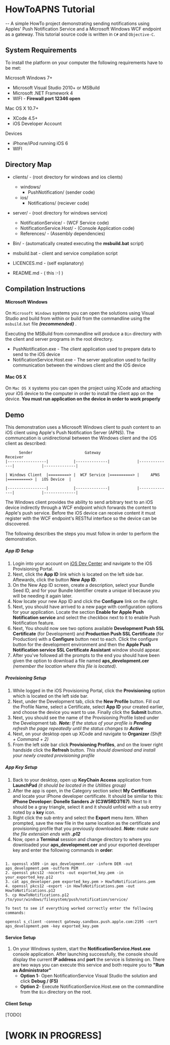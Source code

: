 # HowToAPNS Tutorial
--
A simple HowTo project demonstrating sending notifications using Apples' Push Notification Service and a Microsoft Windows WCF endpoint as a gateway. This tutorial source code is written in `C#` and `Objective-C`.


## System Requirements

To install the platform on your computer the following requirements have to be met:

Microsoft Windows 7+

* Microsoft Visual Studio 2010+ or MSBuild
* Microsoft .NET Framework 4
* WIFI - __Firewall port 12346 open__

Mac OS X 10.7+

* XCode 4.5+
* iOS Developer Account

Devices

* iPhone/iPod running iOS 6
* WIFI 


## Directory Map

* clients/ - (root directory for windows and ios clients)
	
	* windows/ 
		* PushNotification/ (sender code)
	* ios/
		* Notifications/ (reciever code)		
* server/ - (root directory for windows service) 
	
	* NotificationService/ - (WCF Service code)
	* NotificationService.Host/ - (Console Application code)
	* References/ - (Assembly dependencies)
* Bin/ - (automatically created executing the **msbuild.bat** script)
* msbuild.bat - client and service compilation script
* LICENCES.md - (self explanatory)
* README.md - ( this :-) )


## Compilation Instructions


#### Microsoft Windows

On `Microsoft Windows` systems you can open the solutions using Visual Studio and build from within or build from the commandline using the `msbuild.bat` file **_(recommended)_** .



Executing the MSBuild from commandline will produce a `Bin` directory with the client and server programs in the root directory.

* PushNotification.exe - The client application used to prepare data to send to the iOS device
* NotificationService.Host.exe - The server application used to facility communication between the windows client and the iOS device

#### Mac OS X

On `Mac OS X` systems you can open the project using XCode and attaching your iOS device to the computer in order to install the client app on the device. __You must run application on the device in order to work properly__


## Demo

This demonstration uses a Microsoft Windows client to push content to an iOS client using Apple's Push Notification Server (APNS). The communcation is unidirectional between the Windows client and the iOS client as described:


		  Sender			 		   Gateway            								     Receiver
	|-----------------|           |--------------|            |--------------|            |--------------|
											
	| Windows Client  |=========> |  WCF Service |==========> |     APNS     |==========> |  iOS Device  | 
	
	|-----------------|			  |--------------|            |--------------|			  |--------------|


The Windows client provides the ability to send arbitrary text to an iOS device indirectly through a WCF endpoint which forwards the content to Apple's push service. Before the iOS device can receive content it must register with the WCF endpoint's RESTful interface so the device can be discovered. 

The following describes the steps you must follow in order to perform the demonstration. 

##### App ID Setup

1. Login into your account on [iOS Dev Center](https://developer.apple.com/) and navigate to the iOS Provisioning Portal.
2. Next, click the **App ID** link which is located on the left side bar. Aftewards, click the button **New App ID**.
3. On the New App ID screen, create a description, select your Bundle Seed ID, and for your Bundle Identifier create a unique id because you will be needing it again later. 
4. Now locate your new App ID and click the **Configure** link on the right.
5. Next, you should have arrived to a new page with configuration options for your application. Locate the section **Enable for Apple Push Notification service** and select the checkbox next to it to enable Push Notification feature.
6. Next, You should now see two options available **Development Push SSL Certificate** (for Development) and **Production Push SSL Certificate** (for Production) with a **Configure** button next to each. Click the configure button for the development environment and then the  **Apple Push Notification service SSL Certificate Assistant** window should appear.
7. After you've followed all the prompts to the end you should have been given the option to download a file named **aps_development.cer** _(remember the location where this file is located)_.

##### Provisioning Setup

1. While logged in the iOS Provisioning Portal, click the **Provisioning** option which is located on the left side bar. 
2. Next, under the Development tab, click the **New Profile** button. Fill out the Profile Name, select a Certificate, select **App ID** your created earlier, and choose the device you want to use. Finally click the **Submit** button.
3. Next, you should see the name of the Provisioning Profile listed under the Development tab. _**Note:** If the status of your profile is **Pending** refresh the page repeatedly until the status changes to **Active**_
4. Next, on your desktop open up XCode and navigate to **Organizer** _(Shift + Command + 2)_
5. From the left side bar click **Provisioning Profiles**, and on the lower right handside click the **Refresh** button. _This should download and install your newly created provisioning profile_



##### App Key Setup

1. Back to your desktop, open up **KeyChain Access** application from **LaunchPad** _(it should be located in the Utilities group)_
2. After the app is open, in the Category section select **My Certificates** and locate your iPhone developer certificate. It should be similar to this: **iPhone Developer: Donelle Sanders Jr (C3W5RD3T67)**. Next to it should be a gray triangle, select it and it should unfold with a sub entry noted by a **key** icon. 
3. Right click the sub entry and select the **Export** menu item. When prompted, save the new file in the same location as the certificate and provisioning profile that you previously downloaded. _**Note:** make sure the file extension ends with **.p12**_
4. Now, open a **Terminal** session and change directory to where you downloaded your **aps_development.cer** and your exported developer key and enter the following commands in **order**:
<pre><code>
1. openssl x509 -in aps_development.cer -inform DER -out aps_development.pem -outform PEM
2. openssl pkcs12 -nocerts -out exported_key.pem -in your_exported_key.p12
3. cat aps_developer.pem exported_key.pem > HowToNotifications.pem
4. openssl pkcs12 -export -in HowToNotifications.pem -out HowToNotifications.p12
5. cp HowToNotifications.p12 /to/your/windows/filesystem/push/notification/service/

To test to see if everything worked correctly enter the following commands:

openssl s_client -connect gateway.sandbox.push.apple.com:2195 -cert aps_development.pem -key exported_key.pem
</code></pre>




#### Service Setup

1. On your Windows system, start the **NotificationService.Host.exe** console application. After launching successfully, the console should display the current **IP address** and **port** the service is listening on. There are two ways you can execute this service and both require you to **"Run as Administrator"**
	* **Option 1**- Open NotificationService Visual Studio the solution and click **Debug / (F5)**
	* **Option 2**- Execute NotificationService.Host.exe on the commandline from the `Bin` directory on the root.

#### Client Setup

[TODO]

# [WORK IN PROGRESS]








